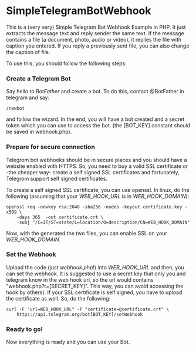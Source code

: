# SimpleTelegramBotWebhook
This is a (very very) Simple Telegram Bot Webhook Example in PHP. It just extracts the message text and reply sender the same text. If the message contains a file (a document, photo, audio or video), it replies the file with caption you entered. If you reply a previously sent file, you can also change the caption of file.

To use this, you should follow the following steps:

### Create a Telegram Bot
Say hello to *BotFather* and create a bot. To do this, contact @BotFather in telegram and say:

```
/newbot
```
and follow the wizard. In the end, you will have a bot created and a secret token which you can use to access the bot.
(the [BOT_KEY] constant should be saved in webhook.php).

### Prepare for secure connection
Telegrom bot webhooks should be in secure places and you should have a website enabled with HTTPS. So, you need to buy a valid SSL certificate or -the cheaper way- create a self signed SSL certificates and fortunately, Telegrom support self signed certificates.

To create a self signed SSL certificate, you can use openssl. In linux, do the following (assuming that your *WEB_HOOK_URL* is in *WEB_HOOK_DOMAIN*):

```
openssl req -newkey rsa:2048 -sha256 -nodes -keyout certificate.key -x509 \
    -days 365  -out certificate.crt \
    -subj "/C=IT/ST=state/L=location/O=description/CN=WEB_HOOK_DOMAIN"
```

Now, with the generated the two files, you can enable SSL on your *WEB_HOOK_DOMAIN*.

### Set the Webhook

Upload the code (just *webhook.php*!) into *WEB_HOOK_URL* and then, you can set the webhook. It is suggested to use a secret key that only you and telegram know in the web hook url, so the url would contains "webhook.php?t=[SECRET_KEY]". This way, you can avoid accessing the hook by others). If your SSL certificate is self signed, you have to upload the certificate as well. So, do the following:

```
curl -F "url=WEB_HOOK_URL" -F "certificate=@certificate.crt" \
    https://api.telegram.org/bot[BOT_KEY]/setWebhook
```

### Ready to go!
Now everything is ready and you can use your Bot.
